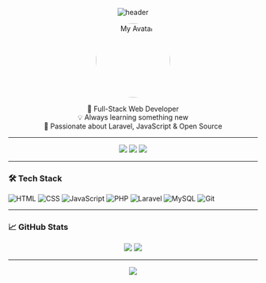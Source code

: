 <!-- Banner / Header -->
<p align="center">
  <img src="https://capsule-render.vercel.app/api?type=waving&color=0:00C9FF,100:92FE9D&height=200&section=header&text=Hi,%20I'm%20Ervan!&fontSize=40&fontColor=ffffff" alt="header" />
</p>

<!-- Bio -->
<p align="center">
  <img src="https://avatars.githubusercontent.com/u/000000?v=4" width="150" style="border-radius: 50%" alt="My Avatar" />
</p>

<p align="center">
  🚀 Full-Stack Web Developer <br>
  💡 Always learning something new <br>
  🎯 Passionate about Laravel, JavaScript & Open Source
</p>

---

<!-- Badges -->
<p align="center">
  <a href="https://github.com/ervankhoirul"><img src="https://img.shields.io/github/followers/ervankhoirul?label=Followers&style=social" /></a>
  <a href="https://linkedin.com/in/ervankhoirul"><img src="https://img.shields.io/badge/LinkedIn-blue?style=flat&logo=linkedin" /></a>
  <a href="mailto:ervan@example.com"><img src="https://img.shields.io/badge/Email-D14836?style=flat&logo=gmail&logoColor=white" /></a>
</p>

---

<!-- Skills -->
### 🛠 Tech Stack
![HTML](https://img.shields.io/badge/-HTML5-E34F26?style=flat&logo=html5&logoColor=white)
![CSS](https://img.shields.io/badge/-CSS3-1572B6?style=flat&logo=css3)
![JavaScript](https://img.shields.io/badge/-JavaScript-F7DF1E?style=flat&logo=javascript&logoColor=000)
![PHP](https://img.shields.io/badge/-PHP-777BB4?style=flat&logo=php&logoColor=white)
![Laravel](https://img.shields.io/badge/-Laravel-E74430?style=flat&logo=laravel&logoColor=white)
![MySQL](https://img.shields.io/badge/-MySQL-4479A1?style=flat&logo=mysql&logoColor=white)
![Git](https://img.shields.io/badge/-Git-F05032?style=flat&logo=git&logoColor=white)

---

<!-- GitHub Stats -->
### 📈 GitHub Stats
<p align="center">
  <img src="https://github-readme-stats.vercel.app/api?username=ervankhoirul&show_icons=true&theme=tokyonight" />
  <img src="https://github-readme-streak-stats.herokuapp.com/?user=ervankhoirul&theme=tokyonight" />
</p>

---

<!-- Footer -->
<p align="center">
  <img src="https://capsule-render.vercel.app/api?type=waving&color=0:92FE9D,100:00C9FF&height=100&section=footer" />
</p>
